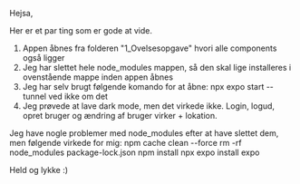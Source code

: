 Hejsa,

Her er et par ting som er gode at vide. 

1. Appen åbnes fra folderen "1_Ovelsesopgave" hvori alle components også ligger
2. Jeg har slettet hele node_modules mappen, så den skal lige installeres i ovenstående mappe inden appen åbnes
3. Jeg har selv brugt følgende komando for at åbne: npx expo start --tunnel  ved ikke om det 
4. Jeg prøvede at lave dark mode, men det virkede ikke. Login, logud, opret bruger og ændring af bruger virker + lokation.

Jeg have nogle problemer med node_modules efter at have slettet dem, men følgende virkede for mig: 
    npm cache clean --force
    rm -rf node_modules package-lock.json
    npm install
    npx expo install expo

Held og lykke :)
